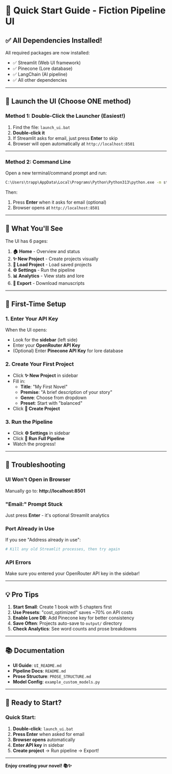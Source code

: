 # 🚀 Quick Start Guide - Fiction Pipeline UI

## ✅ All Dependencies Installed!

All required packages are now installed:
- ✅ Streamlit (Web UI framework)
- ✅ Pinecone (Lore database)
- ✅ LangChain (AI pipeline)
- ✅ All other dependencies

---

## 🎯 Launch the UI (Choose ONE method)

### **Method 1: Double-Click the Launcher** (Easiest!)

1. Find the file: `launch_ui.bat`
2. **Double-click it**
3. If Streamlit asks for email, just press **Enter** to skip
4. Browser will open automatically at `http://localhost:8501`

---

### **Method 2: Command Line**

Open a new terminal/command prompt and run:

```bash
C:\Users\trapp\AppData\Local\Programs\Python\Python313\python.exe -m streamlit run web_ui.py
```

Then:
1. Press **Enter** when it asks for email (optional)
2. Browser opens at `http://localhost:8501`

---

## 🎨 What You'll See

The UI has 6 pages:

1. **🏠 Home** - Overview and status
2. **✨ New Project** - Create projects visually
3. **📂 Load Project** - Load saved projects
4. **⚙️ Settings** - Run the pipeline
5. **📊 Analytics** - View stats and lore
6. **💾 Export** - Download manuscripts

---

## 📝 First-Time Setup

### 1. Enter Your API Key

When the UI opens:
- Look for the **sidebar** (left side)
- Enter your **OpenRouter API Key**
- (Optional) Enter **Pinecone API Key** for lore database

### 2. Create Your First Project

- Click **✨ New Project** in sidebar
- Fill in:
  - **Title**: "My First Novel"
  - **Premise**: "A brief description of your story"
  - **Genre**: Choose from dropdown
  - **Preset**: Start with "balanced"
- Click **🚀 Create Project**

### 3. Run the Pipeline

- Click **⚙️ Settings** in sidebar
- Click **🚀 Run Full Pipeline**
- Watch the progress!

---

## 🐛 Troubleshooting

### UI Won't Open in Browser

Manually go to: **http://localhost:8501**

### "Email:" Prompt Stuck

Just press **Enter** - it's optional Streamlit analytics

### Port Already in Use

If you see "Address already in use":
```bash
# Kill any old Streamlit processes, then try again
```

### API Errors

Make sure you entered your OpenRouter API key in the sidebar!

---

## 💡 Pro Tips

1. **Start Small**: Create 1 book with 5 chapters first
2. **Use Presets**: "cost_optimized" saves ~70% on API costs
3. **Enable Lore DB**: Add Pinecone key for better consistency
4. **Save Often**: Projects auto-save to `output/` directory
5. **Check Analytics**: See word counts and prose breakdowns

---

## 📚 Documentation

- **UI Guide**: `UI_README.md`
- **Pipeline Docs**: `README.md`
- **Prose Structure**: `PROSE_STRUCTURE.md`
- **Model Config**: `example_custom_models.py`

---

## 🎯 Ready to Start?

### Quick Start:
1. **Double-click**: `launch_ui.bat`
2. **Press Enter** when asked for email
3. **Browser opens** automatically
4. **Enter API key** in sidebar
5. **Create project** → Run pipeline → Export!

---

**Enjoy creating your novel! 📚✨**
